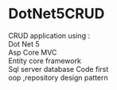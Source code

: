 # DotNet5CRUD

CRUD application using :
<br>
Dot Net 5
<br>
Asp Core MVC 
<br>
Entity core framework
<br>
Sql server database Code first
<br>
oop ,repository design pattern 

